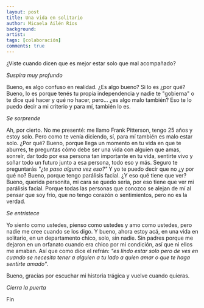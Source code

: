 ```yaml
---
layout: post
title: Una vida en solitario
author: Micaela Ailén Ríos
background:
artist:
tags: [colaboración]
comments: true
---
```


¿Viste cuando dicen que es mejor estar solo que mal acompañado?

*Suspira muy profundo*

Bueno, es algo confuso en realidad. ¿Es algo bueno? Si lo es ¿por qué? Bueno,
lo es porque tenés tu propia independencia y nadie te "gobierna" o te dice qué
hacer y qué no hacer, pero... ¿es algo malo también? Eso te lo puedo decir a mi
criterio y para mí, también lo es.

*Se sorprende*

Ah, por cierto. No me presenté: me llamo Frank Pitterson, tengo 25 años y estoy
solo. Pero como te venía diciendo, sí, para mí también es malo estar solo. ¿Por
qué? Bueno, porque llega un momento en tu vida en que te aburres, te preguntas
cómo debe ser una vida con alguien que amas, sonreír, dar todo por esa persona
tan importante en tu vida, sentirte vivo y soñar todo un futuro junto a esa
persona, todo eso y más. Seguro te preguntarás *"¿te paso alguna vez eso?"* Y
yo te puedo decir que no ¿y por qué no? Bueno, porque tengo parálisis facial.
¿Y eso qué tiene que ver? Bueno, querida personita, mi cara se quedo seria, por
eso tiene que ver mi parálisis facial. Porque todas las personas que conozco se
alejan de mí al pensar que soy frío, que no tengo corazón o sentimientos, pero
no es la verdad.

*Se entristece* 

Yo siento como ustedes, pienso como ustedes y amo como ustedes, pero nadie me
cree cuando se los digo. Y bueno, ahora estoy acá, en una vida en solitario, en
un departamento chico, solo, sin nadie. Sin padres porque me dejaron en un
orfanato cuando era chico por mi condición, así que ni ellos me amaban. Así que
como dice el refrán: *"es lindo estar solo pero de ves en cuando se necesita
tener a alguien a tu lado a quien amar o que te haga sentirte amado"*.

Bueno, gracias por escuchar mi historia trágica y vuelve cuando quieras.

*Cierra la puerta*

Fin
